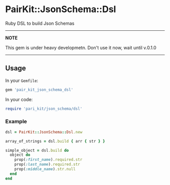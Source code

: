 # PairKit::JsonSchema::Dsl

Ruby DSL to build Json Schemas 

---
**NOTE**

This gem is under heavy developmetn. Don't use it now, wait until v.0.1.0

---


## Usage

In your ```Gemfile```:

```ruby
gem 'pair_kit_json_schema_dsl'
```

In your code:

```ruby
require 'pari_kit/json_schema/dsl'
```

### Example

```ruby
dsl = PairKit::JsonSchema::Dsl.new

array_of_strings = dsl.build { arr { str } }

simple_object = dsl.build do 
  object do
    prop(:first_name).required.str
    prop(:last_name).required.str
    prop(:middle_name).str.null
  end 
end

```

